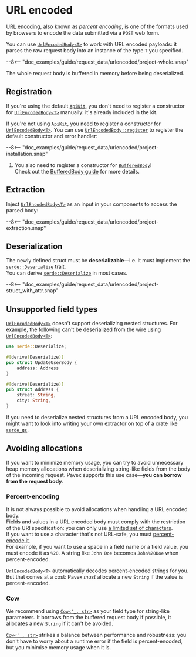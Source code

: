 # URL encoded

[URL encoding](https://en.wikipedia.org/wiki/Percent-encoding), also known as _percent encoding_, is one
of the formats used by browsers to encode the data submitted via a `POST` web form.

You can use [`UrlEncodedBody<T>`][UrlEncodedBody] to work with URL encoded payloads:
it parses the raw request body into an instance of the type `T` you specified.

--8<-- "doc_examples/guide/request_data/urlencoded/project-whole.snap"

The whole request body is buffered in memory before being deserialized.

## Registration

If you're using the default [`ApiKit`][ApiKit],
you don't need to register a constructor for [`UrlEncodedBody<T>`][UrlEncodedBody] manually:
it's already included in the kit.

If you're not using [`ApiKit`][ApiKit], you need to register a constructor for [`UrlEncodedBody<T>`][UrlEncodedBody].
You can use [`UrlEncodedBody::register`][UrlEncodedBody::register] to register the default constructor
and error handler:

--8<-- "doc_examples/guide/request_data/urlencoded/project-installation.snap"

1. You also need to register a constructor for [`BufferedBody`][BufferedBody]!\
   Check out the [BufferedBody guide](../byte_wrappers.md) for more details.

## Extraction

Inject [`UrlEncodedBody<T>`][UrlEncodedBody] as an input in your components to access the parsed body:

--8<-- "doc_examples/guide/request_data/urlencoded/project-extraction.snap"

## Deserialization

The newly defined struct must be **deserializable**—i.e. it must implement
the [`serde::Deserialize`][serde::Deserialize] trait.\
You can derive [`serde::Deserialize`][serde::Deserialize] in most cases.

--8<-- "doc_examples/guide/request_data/urlencoded/project-struct_with_attr.snap"

## Unsupported field types

[`UrlEncodedBody<T>`][UrlEncodedBody] doesn't support deserializing nested structures.
For example, the following can't be deserialized from the wire using [`UrlEncodedBody<T>`][UrlEncodedBody]:

```rust
use serde::Deserialize;

#[derive(Deserialize)]
pub struct UpdateUserBody {
    address: Address
}

#[derive(Deserialize)]
pub struct Address {
    street: String,
    city: String,
}
```

If you need to deserialize nested structures from a URL encoded body,
you might want to look into writing your own extractor on top of a crate like
[`serde_qs`](https://crates.io/crates/serde_qs).

## Avoiding allocations

If you want to minimize memory usage, you can try to avoid unnecessary heap memory allocations when deserializing
string-like fields from the body of the incoming request.
Pavex supports this use case—**you can borrow from the request body**.

### Percent-encoding

It is not always possible to avoid allocations when handling a URL encoded body.\
Fields and values in a URL encoded body must comply with the restriction of the URI specification:
you can only use [a limited set of characters](https://datatracker.ietf.org/doc/html/rfc3986#section-2).\
If you want to use a character that's not URL-safe, you
must [percent-encode it](https://developer.mozilla.org/en-US/docs/Glossary/Percent-encoding).\
For example, if you want to use a space in a field name or a field value, you must encode it as `%20`.
A string like `John Doe` becomes `John%20Doe` when percent-encoded.

[`UrlEncodedBody<T>`][UrlEncodedBody] automatically decodes percent-encoded strings for you. But that comes at a cost:
Pavex _must_ allocate a new `String` if the value is percent-encoded.

### Cow

We recommend using [`Cow<'_, str>`][Cow] as your field type for string-like parameters.
It borrows from the buffered request body if possible, it allocates a new `String` if it can't be avoided.

[`Cow<'_, str>`][Cow] strikes a balance between performance and robustness: you don't have to worry about a runtime
error if the field is percent-encoded, but you minimise memory usage when it is.

[ApiKit]: ../../../dependency_injection/kits.md
[BufferedBody]: /api_reference/pavex/request/body/struct.BufferedBody.html
[UrlEncodedBody]: /api_reference/pavex/request/body/struct.UrlEncodedBody.html
[UrlEncodedBody::register]: /api_reference/pavex/request/body/struct.UrlEncodedBody.html#method.register
[serde::Deserialize]: https://docs.rs/serde/latest/serde/trait.Deserialize.html
[Cow]: https://doc.rust-lang.org/std/borrow/enum.Cow.html
